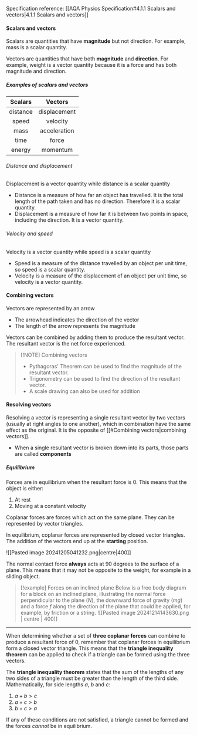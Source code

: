 Specification reference: [[AQA Physics Specification#4.1.1 Scalars and vectors|4.1.1 Scalars and vectors]] 

#### Scalars and vectors
Scalars are quantities that have **magnitude** but not direction. For example, mass is a scalar quantity.

Vectors are quantities that have both **magnitude** and **direction**. For example, weight is a vector quantity because it is a force and has both magnitude and direction.

##### Examples of scalars and vectors

| **Scalars** | **Vectors**  |
|:-----------:|:------------:|
|  distance   | displacement |
|    speed    |   velocity   |
|    mass     | acceleration |
|    time     |    force     |
|   energy    |   momentum   |
###### Distance and displacement

Displacement is a vector quantity while distance is a scalar quantity

- Distance is a measure of how far an object has travelled. It is the total length of the path taken and has no direction. Therefore it is a scalar quantity.
- Displacement is a measure of how far it is between two points in space, including the direction. It is a vector quantity.
###### Velocity and speed

Velocity is a vector quantity while speed is a scalar quantity

- Speed is a measure of the distance travelled by an object per unit time, so speed is a scalar quantity.
- Velocity is a measure of the displacement of an object per unit time, so velocity is a vector quantity.
#### Combining vectors

Vectors are represented by an arrow
- The arrowhead indicates the direction of the vector
- The length of the arrow represents the magnitude

Vectors can be combined by adding them to produce the resultant vector. The resultant vector is the net force experienced.


> [!NOTE] Combining vectors
> - Pythagoras' Theorem can be used to find the magnitude of the resultant vector.
> - Trigonometry can be used to find the direction of the resultant vector.
> - A scale drawing can also be used for addition

#### Resolving vectors
Resolving a vector is representing a single resultant vector by two vectors (usually at right angles to one another), which in combination have the same effect as the original. It is the opposite of [[#Combining vectors|combining vectors]].

- When a single resultant vector is broken down into its parts, those parts are called **components**
##### Equilibrium
Forces are in equilibrium when the resultant force is 0. This means that the object is either:
1. At rest
2. Moving at a constant velocity

Coplanar forces are forces which act on the same plane. They can be represented by vector triangles. 

In equilibrium, coplanar forces are represented by closed vector triangles. The addition of the vectors end up at the **starting** position.

![[Pasted image 20241205041232.png|centre|400]]

The normal contact force **always** acts at 90 degrees to the surface of a plane. This means that it may not be opposite to the weight, for example in a sliding object.

> [!example] Forces on an inclined plane
> Below is a free body diagram for a block on an inclined plane, illustrating the normal force 
perpendicular to the plane ($N$), the downward force of gravity ($mg$) and a force $f$ along the direction of the plane that could be applied, for example, by friction or a string. 
> ![[Pasted image 20241214143630.png | centre | 400]]

---

When determining whether a set of **three coplanar forces** can combine to produce a resultant force of 0, remember that coplanar forces in equilibrium form a closed vector triangle. This means that the **triangle inequality theorem** can be applied to check if a triangle can be formed using the three vectors.

The **triangle inequality theorem** states that the sum of the lengths of any two sides of a triangle must be greater than the length of the third side. Mathematically, for side lengths $a$, $b$ and $c$:

1. $a + b > c$
2. $a + c > b$
3. $b + c > a$

If any of these conditions are not satisfied, a triangle cannot be formed and the forces *cannot* be in equilibrium.